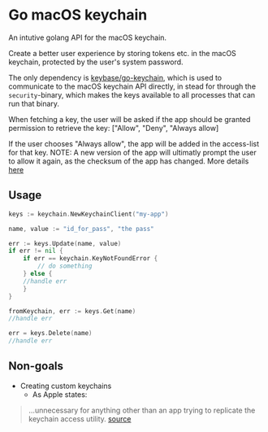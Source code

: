 # Go macOS keychain

An intutive golang API for the macOS keychain.

Create a better user experience by storing tokens etc. in the macOS keychain, protected by the user's system password.

The only dependency is [keybase/go-keychain](https://github.com/keybase/go-keychain), which is used to communicate to the macOS keychain API directly, in stead for through the `security`-binary, which makes the keys available to all processes that can run that binary.

When fetching a key, the user will be asked if the app should be granted permission to retrieve the key: ["Allow", "Deny", "Always allow]

If the user chooses "Always allow", the app will be added in the access-list for that key. NOTE: A new version of the app will ultimatly prompt the user to allow it again, as the checksum of the app has changed.
More details [here](https://developer.apple.com/documentation/security/keychain_services/access_control_lists)

## Usage

```go
keys := keychain.NewKeychainClient("my-app")

name, value := "id_for_pass", "the pass"

err := keys.Update(name, value)
if err != nil {
	if err == keychain.KeyNotFoundError {
		// do something
	} else {
	//handle err
	}
}

fromKeychain, err := keys.Get(name)
//handle err

err = keys.Delete(name)
//handle err
```

## Non-goals

- Creating custom keychains
  - As Apple states:
> ...unnecessary for anything other than an app trying to replicate the keychain access utility. [source](https://developer.apple.com/documentation/security/keychain_services/keychains)
